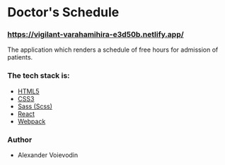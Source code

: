 # Doctor's Schedule

### https://vigilant-varahamihira-e3d50b.netlify.app/

The application which renders a schedule of free hours for admission of patients.

### The tech stack is:
 - [HTML5](https://en.wikipedia.org/wiki/HTML5)
 - [CSS3](https://en.wikipedia.org/wiki/CSS)
 - [Sass (Scss)](https://sass-lang.com/)
 - [React](https://reactjs.org/)
 - [Webpack](https://webpack.js.org/)

### Author
 - Alexander Voievodin

